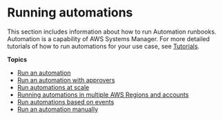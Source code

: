 # Running automations<a name="running-automations"></a>

This section includes information about how to run Automation runbooks\. Automation is a capability of AWS Systems Manager\. For more detailed tutorials of how to run automations for your use case, see [Tutorials](automation-tutorials.md)\.

**Topics**
+ [Run an automation](running-simple-automations.md)
+ [Run an automation with approvers](running-automations-require-approvals.md)
+ [Run automations at scale](running-automations-scale.md)
+ [Running automations in multiple AWS Regions and accounts](running-automations-multiple-accounts-regions.md)
+ [Run automations based on events](running-automations-event-bridge.md)
+ [Run an automation manually](automation-working-executing-manually.md)